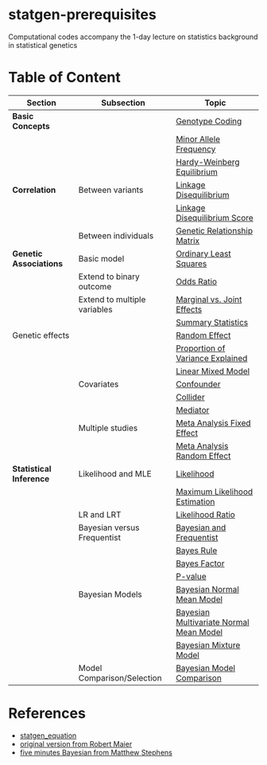 # statgen-prerequisites
Computational codes accompany the 1-day lecture on statistics background in statistical genetics


# Table of Content

| Section | Subsection | Topic |
|---------|------------|-------|
| **Basic Concepts** | | [Genotype Coding](https://gaow.github.io/statgen-prerequisites/genotype_coding.html) |
| | | [Minor Allele Frequency](https://gaow.github.io/statgen-prerequisites/minor_allele_frequency.html) |
| | | [Hardy-Weinberg Equilibrium](https://gaow.github.io/statgen-prerequisites/Hardy_Weinberg_equilibrium.html) |
| **Correlation** | Between variants | [Linkage Disequilibrium](https://gaow.github.io/statgen-prerequisites/linkage_disequilibrium.html) |
| | | [Linkage Disequilibrium Score](https://gaow.github.io/statgen-prerequisites/linkage_disequilibrium_score.html) |
| | Between individuals | [Genetic Relationship Matrix](https://gaow.github.io/statgen-prerequisites/genetic_relationship_matrix.html) |
| **Genetic Associations** | Basic model | [Ordinary Least Squares](https://gaow.github.io/statgen-prerequisites/ordinary_least_squares.html) |
| | Extend to binary outcome | [Odds Ratio](https://gaow.github.io/statgen-prerequisites/odds_ratio.html) |
| | Extend to multiple variables| [Marginal vs. Joint Effects](https://gaow.github.io/statgen-prerequisites/marginal_joint_effects.html) |
| | | [Summary Statistics](https://gaow.github.io/statgen-prerequisites/summary_statistics.html) |
| Genetic effects | | [Random Effect](https://gaow.github.io/statgen-prerequisites/random_effect.html) |
| | | [Proportion of Variance Explained](https://gaow.github.io/statgen-prerequisites/proportion_of_variance_explained.html) |
| | | [Linear Mixed Model](https://gaow.github.io/statgen-prerequisites/linear_mixed_model.html) |
| | Covariates | [Confounder](https://gaow.github.io/statgen-prerequisites/confounder.html) |
| | | [Collider](https://gaow.github.io/statgen-prerequisites/collider.html) |
| | | [Mediator](https://gaow.github.io/statgen-prerequisites/mediator.html) |
| | Multiple studies | [Meta Analysis Fixed Effect](https://gaow.github.io/statgen-prerequisites/meta_analysis_fixed_effect.html) |
| | | [Meta Analysis Random Effect](https://gaow.github.io/statgen-prerequisites/meta_analysis_random_effect.html) |
| **Statistical Inference** | Likelihood and MLE | [Likelihood](https://gaow.github.io/statgen-prerequisites/likelihood.html) |
| | | [Maximum Likelihood Estimation](https://gaow.github.io/statgen-prerequisites/maximum_likelihood_estimation.html) |
| | LR and LRT | [Likelihood Ratio](https://gaow.github.io/statgen-prerequisites/likelihood_ratio.html) |
| | Bayesian versus Frequentist | [Bayesian and Frequentist](https://gaow.github.io/statgen-prerequisites/Bayesian_frequentist.html) |
| | | [Bayes Rule](https://gaow.github.io/statgen-prerequisites/Bayes_rule.html) |
| | | [Bayes Factor](https://gaow.github.io/statgen-prerequisites/Bayes_factor.html) |
| | | [P-value](https://gaow.github.io/statgen-prerequisites/p_value.html) |
| | Bayesian Models | [Bayesian Normal Mean Model](https://gaow.github.io/statgen-prerequisites/Bayesian_normal_mean_model.html) |
| | | [Bayesian Multivariate Normal Mean Model](https://gaow.github.io/statgen-prerequisites/Bayesian_multivariate_normal_mean_model.html) |
| | | [Bayesian Mixture Model](https://gaow.github.io/statgen-prerequisites/Bayesian_mixture_model.html) |
| | Model Comparison/Selection | [Bayesian Model Comparison](https://gaow.github.io/statgen-prerequisites/Bayesian_model_comparison.html) |


# References

- [statgen_equation](https://github.com/cumc/handson-tutorials/blob/main/contents/statgen_basic/statgen_equations.ipynb)
- [original version from Robert Maier](https://rawgit.com/uqrmaie1/statgen_equations/master/statgen_equations.html)
- [five minutes Bayesian from Matthew Stephens](https://stephens999.github.io/fiveMinuteStats/index.html)
